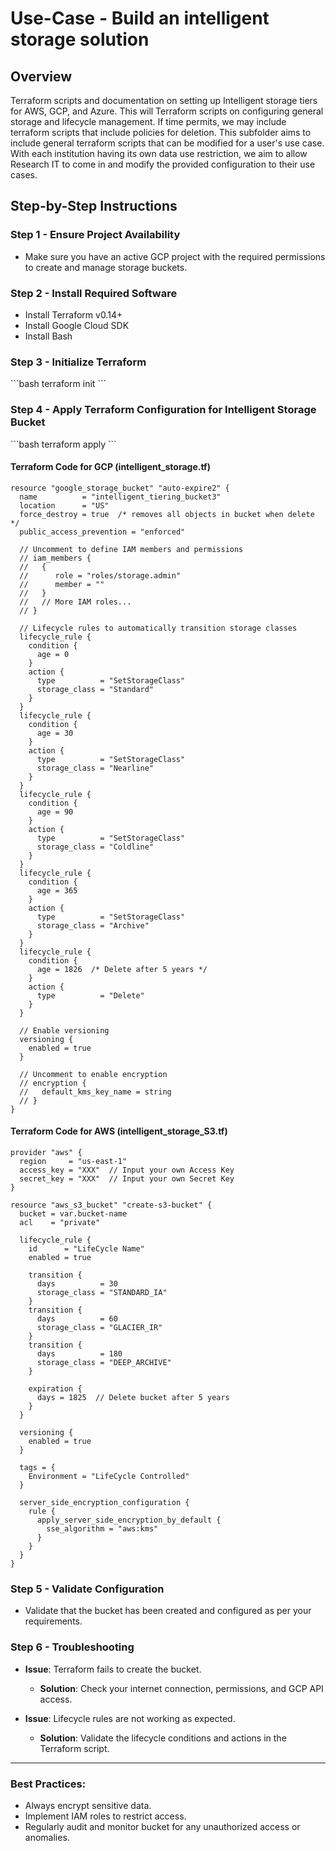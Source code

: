 # Use-Case - Build an intelligent storage solution

## Overview
Terraform scripts and documentation on setting up Intelligent storage tiers for AWS, GCP, and Azure. This will Terraform scripts on configuring general storage and lifecycle management.
If time permits, we may include terraform scripts that include policies for deletion. 
This subfolder aims to include general terraform scripts that can be modified for a user's use case. 
With each institution having its own data use restriction, we aim to allow Research IT to come in and modify the provided configuration to their use cases. 

## Step-by-Step Instructions

### Step 1 - Ensure Project Availability

- Make sure you have an active GCP project with the required permissions to create and manage storage buckets.

### Step 2 - Install Required Software

- Install Terraform v0.14+
- Install Google Cloud SDK
- Install Bash

### Step 3 - Initialize Terraform

\`\`\`bash
terraform init
\`\`\`

### Step 4 - Apply Terraform Configuration for Intelligent Storage Bucket

\`\`\`bash
terraform apply
\`\`\`

#### Terraform Code for GCP (intelligent_storage.tf)

```hcl
resource "google_storage_bucket" "auto-expire2" {
  name          = "intelligent_tiering_bucket3"
  location      = "US"
  force_destroy = true  /* removes all objects in bucket when delete */
  public_access_prevention = "enforced"

  // Uncomment to define IAM members and permissions
  // iam_members { 
  //   {
  //      role = "roles/storage.admin"
  //      member = ""
  //   }
  //   // More IAM roles...
  // }

  // Lifecycle rules to automatically transition storage classes
  lifecycle_rule {
    condition {
      age = 0
    }
    action {
      type          = "SetStorageClass"
      storage_class = "Standard"
    }
  }
  lifecycle_rule {
    condition {
      age = 30
    }
    action {
      type          = "SetStorageClass"
      storage_class = "Nearline"
    }
  }
  lifecycle_rule {
    condition {
      age = 90
    }
    action {
      type          = "SetStorageClass"
      storage_class = "Coldline"
    }
  }
  lifecycle_rule {
    condition {
      age = 365
    }
    action {
      type          = "SetStorageClass"
      storage_class = "Archive"
    }
  }
  lifecycle_rule {
    condition {
      age = 1826  /* Delete after 5 years */
    }
    action {
      type          = "Delete"
    }
  }

  // Enable versioning
  versioning {
    enabled = true
  }

  // Uncomment to enable encryption
  // encryption {
  //   default_kms_key_name = string
  // }
}
```
#### Terraform Code for AWS (intelligent_storage_S3.tf)

```hcl
provider "aws" {
  region     = "us-east-1"
  access_key = "XXX"  // Input your own Access Key
  secret_key = "XXX"  // Input your own Secret Key
}

resource "aws_s3_bucket" "create-s3-bucket" {
  bucket = var.bucket-name
  acl    = "private"

  lifecycle_rule {
    id      = "LifeCycle Name"
    enabled = true

    transition {
      days          = 30
      storage_class = "STANDARD_IA"
    }
    transition {
      days          = 60
      storage_class = "GLACIER_IR"
    }
    transition {
      days          = 180
      storage_class = "DEEP_ARCHIVE"
    }

    expiration {
      days = 1825  // Delete bucket after 5 years
    }
  }

  versioning {
    enabled = true
  }

  tags = {
    Environment = "LifeCycle Controlled"
  }

  server_side_encryption_configuration {
    rule {
      apply_server_side_encryption_by_default {
        sse_algorithm = "aws:kms"
      }
    }
  }
}
```
### Step 5 - Validate Configuration

- Validate that the bucket has been created and configured as per your requirements.

### Step 6 - Troubleshooting

- **Issue**: Terraform fails to create the bucket.
  - **Solution**: Check your internet connection, permissions, and GCP API access.

- **Issue**: Lifecycle rules are not working as expected.
  - **Solution**: Validate the lifecycle conditions and actions in the Terraform script.

---

### Best Practices:

- Always encrypt sensitive data.
- Implement IAM roles to restrict access.
- Regularly audit and monitor bucket for any unauthorized access or anomalies.


